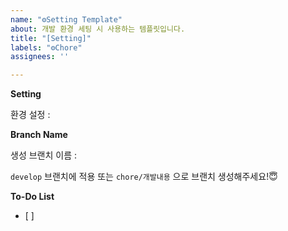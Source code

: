 ```yaml
---
name: "⚙Setting Template"
about: 개발 환경 세팅 시 사용하는 템플릿입니다.
title: "[Setting]"
labels: "⚙Chore"
assignees: ''

---
```


**Setting**

환경 설정 : 

**Branch Name**

생성 브랜치 이름 : 

`develop` 브랜치에 적용 또는 `chore/개발내용` 으로 브랜치 생성해주세요!😇 

**To-Do List**
- [ ]
